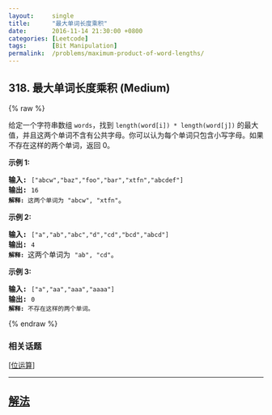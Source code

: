 ```yaml
---
layout:     single
title:      "最大单词长度乘积"
date:       2016-11-14 21:30:00 +0800
categories: [Leetcode]
tags:       [Bit Manipulation]
permalink:  /problems/maximum-product-of-word-lengths/
---
```


## 318. 最大单词长度乘积 (Medium)

{% raw %}

<p>给定一个字符串数组&nbsp;<code>words</code>，找到&nbsp;<code>length(word[i]) * length(word[j])</code>&nbsp;的最大值，并且这两个单词不含有公共字母。你可以认为每个单词只包含小写字母。如果不存在这样的两个单词，返回 0。</p>

<p><strong>示例&nbsp;1:</strong></p>

<pre><strong>输入:</strong> <code>[&quot;abcw&quot;,&quot;baz&quot;,&quot;foo&quot;,&quot;bar&quot;,&quot;xtfn&quot;,&quot;abcdef&quot;]</code>
<strong>输出: </strong><code>16 
<strong>解释:</strong> 这两个单词为<strong> </strong></code><code>&quot;abcw&quot;, &quot;xtfn&quot;</code>。</pre>

<p><strong>示例 2:</strong></p>

<pre><strong>输入:</strong> <code>[&quot;a&quot;,&quot;ab&quot;,&quot;abc&quot;,&quot;d&quot;,&quot;cd&quot;,&quot;bcd&quot;,&quot;abcd&quot;]</code>
<strong>输出: </strong><code>4 
<strong>解释: </strong></code>这两个单词为 <code>&quot;ab&quot;, &quot;cd&quot;</code>。</pre>

<p><strong>示例 3:</strong></p>

<pre><strong>输入:</strong> <code>[&quot;a&quot;,&quot;aa&quot;,&quot;aaa&quot;,&quot;aaaa&quot;]</code>
<strong>输出: </strong><code>0 
<strong>解释: </strong>不存在这样的两个单词。</code></pre>

{% endraw %}

### 相关话题
  [[位运算](https://github.com/openset/leetcode/tree/master/tag/bit-manipulation/README.md)]

---

## [解法](https://github.com/openset/leetcode/tree/master/problems/maximum-product-of-word-lengths)
